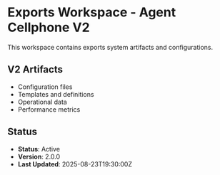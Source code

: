 # Exports Workspace - Agent Cellphone V2

This workspace contains exports system artifacts and configurations.

## V2 Artifacts

- Configuration files
- Templates and definitions
- Operational data
- Performance metrics

## Status

- **Status**: Active
- **Version**: 2.0.0
- **Last Updated**: 2025-08-23T19:30:00Z
